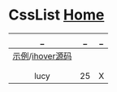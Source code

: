 # CssList  [Home](../index.md)

| _ | _ | _ |
|:---:|:---:|:---:|
| [示例](http://gudh.github.io/ihover/dist/index.html)/[ihover源码](https://github.com/gudh/ihover) | []() | []() |
| []() | []() | []() |
| []() | []() | []() |
| lucy | 25 | X |

